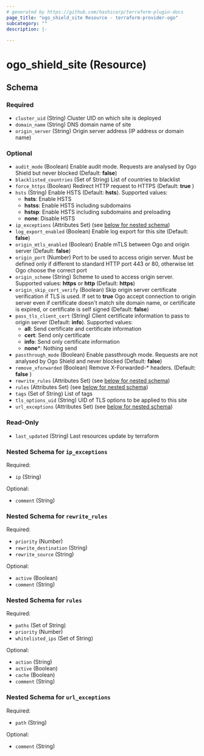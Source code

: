 ```yaml
---
# generated by https://github.com/hashicorp/terraform-plugin-docs
page_title: "ogo_shield_site Resource - terraform-provider-ogo"
subcategory: ""
description: |-
  
---
```


# ogo_shield_site (Resource)





<!-- schema generated by tfplugindocs -->
## Schema

### Required

- `cluster_uid` (String) Cluster UID on which site is deployed
- `domain_name` (String) DNS domain name of site
- `origin_server` (String) Origin server address (IP address or domain name)

### Optional

- `audit_mode` (Boolean) Enable audit mode. Requests are analysed by Ogo Shield but never blocked (Default: **false**)
- `blacklisted_countries` (Set of String) List of countries to blacklist
- `force_https` (Boolean) Redirect HTTP request to HTTPS (Default: **true** )
- `hsts` (String) Enable HSTS (Default: **hsts**). Supported values:
  * **hsts**: Enable HSTS
  * **hstss**: Enable HSTS including subdomains
  * **hstsp**: Enable HSTS including subdomains and preloading
  * **none**: Disable HSTS
- `ip_exceptions` (Attributes Set) (see [below for nested schema](#nestedatt--ip_exceptions))
- `log_export_enabled` (Boolean) Enable log export for this site (Default: **false**)
- `origin_mtls_enabled` (Boolean) Enable mTLS between Ogo and origin server (Default: **false**)
- `origin_port` (Number) Port to be used to access origin server. Must be defined only if different to standard HTTP port 443 or 80, otherwise let Ogo choose the correct port
- `origin_scheme` (String) Scheme to used to access origin server. Supported values: **https** or **http** (Default: **https**)
- `origin_skip_cert_verify` (Boolean) Skip origin server certificate verification if TLS is used. If set to **true** Ogo accept connection to origin server even if certificate doesn't match site domain name, or certificate is expired, or certificate is self signed (Default: **false**)
- `pass_tls_client_cert` (String) Client certificate information to pass to origin server (Default: **info**). Supported values:
  * **all**: Send certificate and certificate information
  * **cert**: Send only certificate
  * **info**: Send only certificate information
  * **none***: Nothing send
- `passthrough_mode` (Boolean) Enable passthrough mode. Requests are not analysed by Ogo Shield and never blocked (Default: **false**)
- `remove_xforwarded` (Boolean) Remove X-Forwarded-* headers. (Default: **false** )
- `rewrite_rules` (Attributes Set) (see [below for nested schema](#nestedatt--rewrite_rules))
- `rules` (Attributes Set) (see [below for nested schema](#nestedatt--rules))
- `tags` (Set of String) List of tags
- `tls_options_uid` (String) UID of TLS options to be applied to this site
- `url_exceptions` (Attributes Set) (see [below for nested schema](#nestedatt--url_exceptions))

### Read-Only

- `last_updated` (String) Last resources update by terraform

<a id="nestedatt--ip_exceptions"></a>
### Nested Schema for `ip_exceptions`

Required:

- `ip` (String)

Optional:

- `comment` (String)


<a id="nestedatt--rewrite_rules"></a>
### Nested Schema for `rewrite_rules`

Required:

- `priority` (Number)
- `rewrite_destination` (String)
- `rewrite_source` (String)

Optional:

- `active` (Boolean)
- `comment` (String)


<a id="nestedatt--rules"></a>
### Nested Schema for `rules`

Required:

- `paths` (Set of String)
- `priority` (Number)
- `whitelisted_ips` (Set of String)

Optional:

- `action` (String)
- `active` (Boolean)
- `cache` (Boolean)
- `comment` (String)


<a id="nestedatt--url_exceptions"></a>
### Nested Schema for `url_exceptions`

Required:

- `path` (String)

Optional:

- `comment` (String)
